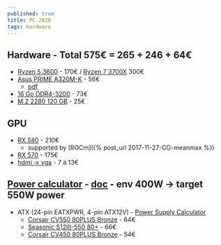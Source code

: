 ```yaml
---
published: true
title: PC 2020
tags: hardware
---
```

## Hardware - Total 575€ = 265 + 246 + 64€
- [Ryzen 5 3600](https://fr.alternate.be/AMD/Ryzen-5-3600-socket-AM4-Processeur/html/product/1553392?event=search) - 170€ / [Ryzen 7 3700X](https://fr.alternate.be/AMD/Ryzen-7-3700X-socket-AM4-Processeur/html/product/1553396?event=search) 300€
- [Asus PRIME A320M-K](https://www.amazon.fr/gp/product/B06Y6GDYD4/ref=ox_sc_act_title_1?smid=A1X6FK5RDHNB96&psc=1) - 56€
	- [pdf](https://images-eu.ssl-images-amazon.com/images/I/B1uz9P-26gS.pdf)
- [16 Go DDR4-3200](https://fr.alternate.be/Corsair/16-Go-DDR4-3200-Kit-M%C3%A9moire/html/product/1220684?) - 73€
- [M.2 2280 120 GB](https://www.amazon.fr/Western-Digital-Green-120GB-120Go/dp/B078WYRR9S/ref=sr_1_2?__mk_fr_FR=%C3%85M%C3%85%C5%BD%C3%95%C3%91&dchild=1&keywords=M2+120+Go&qid=1590330476&quartzVehicle=106-1290&replacementKeywords=m2+go&sr=8-2) - 25€

## GPU
- [RX 580](https://www.amazon.fr/gp/product/B07GC7924V/ref=ox_sc_act_title_1?smid=A1X6FK5RDHNB96&psc=1) - 210€
	- supported by [ROCm]({% post_url 2017-11-27-CG-meanmax %})
- [RX 570](https://www.amazon.fr/gp/product/B0785Q6DYP/ref=ox_sc_act_title_5?smid=A1X6FK5RDHNB96&psc=1) - 175€
- [hdmi -> vga](https://www.amazon.fr/gp/product/B01E8DD6J6/ref=ppx_yo_dt_b_asin_title_o04_s00?ie=UTF8&psc=1) - 7 à 13€

## [Power calculator](https://www.bequiet.com/fr/psucalculator/) - [doc](https://www.commentcamarche.net/faq/11133-comment-choisir-son-alimentation-pc) - env 400W -> target 550W power
- ATX (24-pin EATXPWR, 4-pin ATX12V) - [Power Supply Calculator](https://outervision.com/b/YQnOrb)
    - [Corsair CV550 80PLUS Bronze](https://www.ldlc.com/fiche/PB00313685.html) - 64€
	- [Seasonic S12III-550 80+](https://www.ldlc.com/fiche/PB00272595.html) - 66€
    - [Corsair CV450 80PLUS Bronze](https://www.ldlc.com/fiche/PB00313686.html) - 54€
